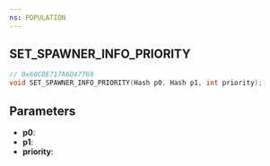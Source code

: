 ```yaml
---
ns: POPULATION
---
```

## SET_SPAWNER_INFO_PRIORITY

```c
// 0x60CDE717A6D47769
void SET_SPAWNER_INFO_PRIORITY(Hash p0, Hash p1, int priority);
```

## Parameters
* **p0**:
* **p1**:
* **priority**:
